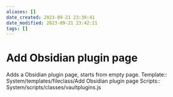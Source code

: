 ```yaml
---
aliases: []
date_created: 2023-09-21 23:39:41
date_modified: 2023-09-21 23:42:21
tags: []
---
```


# Add Obsidian plugin page

Adds a Obsidian plugin page, starts from empty page.
Template:: System/templates/fileclass/Add Obsidian plugin page
Scripts:: System/scripts/classes/vaultplugins.js
